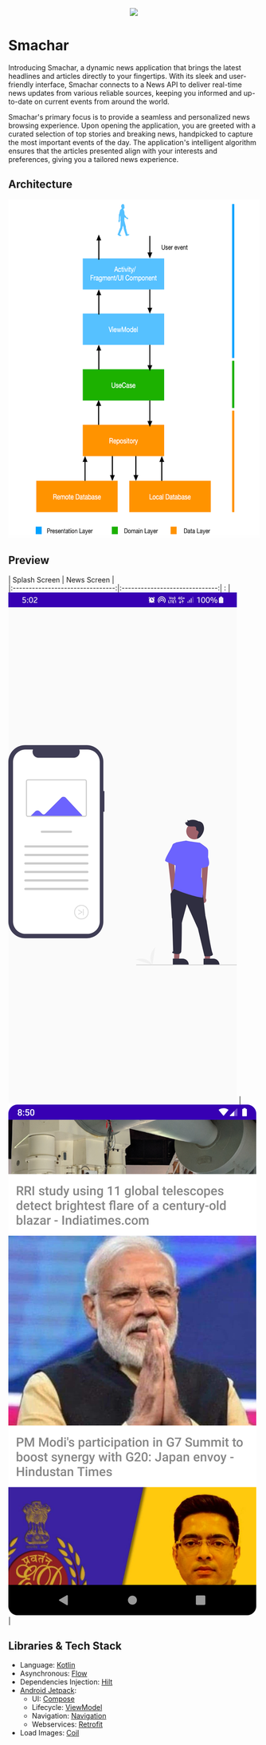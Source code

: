 
<p align="center"><img src="/Assets/banner.png"></p>

Smachar
=================

Introducing Smachar, a dynamic news application that brings the latest headlines and articles directly to your fingertips. With its sleek and user-friendly interface, Smachar connects to a News API to deliver real-time news updates from various reliable sources, keeping you informed and up-to-date on current events from around the world.

Smachar's primary focus is to provide a seamless and personalized news browsing experience. Upon opening the application, you are greeted with a curated selection of top stories and breaking news, handpicked to capture the most important events of the day. The application's intelligent algorithm ensures that the articles presented align with your interests and preferences, giving you a tailored news experience.

Architecture
-----
  <img src="/Assets/clean2.png" width="700" height="679" />

Preview
-----
|          Splash Screen           |          News Screen           |              
|:--------------------------------:|:------------------------------:| :
|       <img src="/Assets/Smachar3.jpg">       |    <img src="/Assets/pic1.png">     |             

Libraries & Tech Stack
-----

* Language: [Kotlin](https://kotlinlang.org)
* Asynchronous: [Flow](https://kotlinlang.org/docs/flow.html)
* Dependencies Injection: [Hilt](https://developer.android.com/training/dependency-injection/hilt-android)
* [Android Jetpack](https://developer.android.com/jetpack):
    * UI: [Compose](https://developer.android.com/jetpack/compose)
    * Lifecycle: [ViewModel](https://developer.android.com/topic/libraries/architecture/viewmodel)
    * Navigation: [Navigation](https://developer.android.com/guide/navigation)
    * Webservices: [Retrofit](https://square.github.io/retrofit/)
* Load Images: [Coil](https://coil-kt.github.io/coil/compose/)

